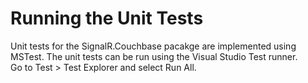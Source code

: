 # Running the Unit Tests

Unit tests for the SignalR.Couchbase pacakge are implemented using MSTest. The unit tests can be run using the Visual Studio Test runner.  
Go to Test > Test Explorer and select Run All.
